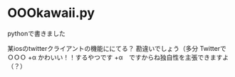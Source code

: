 OOOkawaii.py
=========

pythonで書きました

某iosのtwitterクライアントの機能ににてる？
勘違いでしょう（多分
TwitterでＯＯＯ +α かわいい！！するやつです
+α　ですからね独自性を主張できますよ（？）
